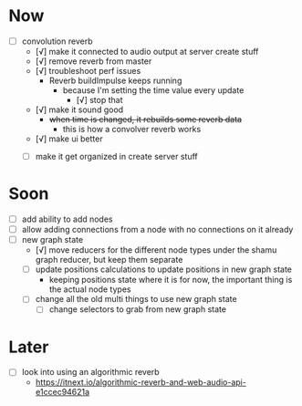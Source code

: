# Now
- [ ] convolution reverb
	- [√] make it connected to audio output at server create stuff
	- [√] remove reverb from master
	- [√] troubleshoot perf issues
		- Reverb buildImpulse keeps running
			- because I'm setting the time value every update
				- [√] stop that
	- [√] make it sound good
		- ~~when time is changed, it rebuilds some reverb data~~
			- this is how a convolver reverb works
	- [√] make ui better
	- [ ] make it get organized in create server stuff


# Soon
- [ ] add ability to add nodes
- [ ] allow adding connections from a node with no connections on it already
- [ ] new graph state
	- [√] move reducers for the different node types under the shamu graph reducer, but keep them separate
	- [ ] update positions calculations to update positions in new graph state
		- keeping positions state where it is for now, the important thing is the actual node types
	- [ ] change all the old multi things to use new graph state
		- [ ] change selectors to grab from new graph state

# Later
- [ ] look into using an algorithmic reverb
	- https://itnext.io/algorithmic-reverb-and-web-audio-api-e1ccec94621a
